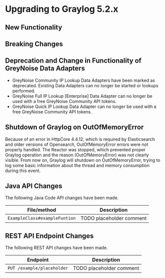 Upgrading to Graylog 5.2.x
==========================

## New Functionality

## Breaking Changes

## Deprecation and Change in Functionality of GreyNoise Data Adapters

- GreyNoise Community IP Lookup Data Adapters have been marked as deprecated. Existing Data Adapters can no longer be
  started or lookups performed.
- GreyNoise Full IP Lookup [Enterprise] Data Adapter can no longer be used with a free GreyNoise Community API tokens.
- GreyNoise Quick IP Lookup Data Adapter can no longer be used with a free GreyNoise Community API tokens.

## Shutdown of Graylog on OutOfMemoryError
Because of an error in HttpCore 4.4.12, which is required by Elasticsearch and older versions of Opensearch, OutOfMemoryError errors were not properly handled.
The Reactor was stopped, which prevented proper Graylog operation and the reason (OutOfMemoryError) was not clearly visible.
From now on, Graylog will shutdown on OutOfMemoryError, trying to log some basic information about the thread and memory consumption during this event.

## Java API Changes
The following Java Code API changes have been made.

| File/method                   | Description                                                      |
|-------------------------------|------------------------------------------------------------------|
| `ExampleClass#exampleFuntion` | TODO placeholder comment                                         |


## REST API Endpoint Changes
The following REST API changes have been made.

| Endpoint                                              | Description                               |
|-------------------------------------------------------|-------------------------------------------|
| `PUT /example/placeholder`                            | TODO placeholder comment                  |
